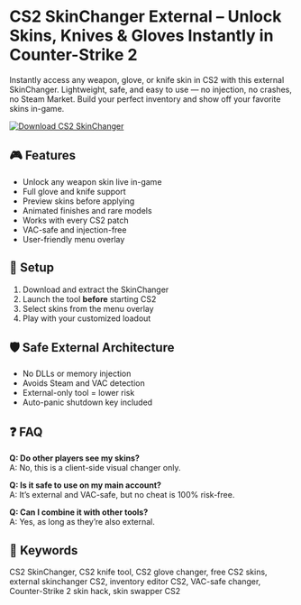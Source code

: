 # CS2 SkinChanger External – Unlock Skins, Knives & Gloves Instantly in Counter-Strike 2

Instantly access any weapon, glove, or knife skin in CS2 with this external SkinChanger. Lightweight, safe, and easy to use — no injection, no crashes, no Steam Market. Build your perfect inventory and show off your favorite skins in-game.

[![Download CS2 SkinChanger](https://img.shields.io/badge/Download-CS2_SkinChanger-blueviolet)](#)

## 🎮 Features

- Unlock any weapon skin live in-game  
- Full glove and knife support  
- Preview skins before applying  
- Animated finishes and rare models  
- Works with every CS2 patch  
- VAC-safe and injection-free  
- User-friendly menu overlay

## 🚀 Setup

1. Download and extract the SkinChanger  
2. Launch the tool **before** starting CS2  
3. Select skins from the menu overlay  
4. Play with your customized loadout

## 🛡️ Safe External Architecture

- No DLLs or memory injection  
- Avoids Steam and VAC detection  
- External-only tool = lower risk  
- Auto-panic shutdown key included

## ❓ FAQ

**Q: Do other players see my skins?**  
A: No, this is a client-side visual changer only.

**Q: Is it safe to use on my main account?**  
A: It’s external and VAC-safe, but no cheat is 100% risk-free.

**Q: Can I combine it with other tools?**  
A: Yes, as long as they’re also external.

## 🔎 Keywords

CS2 SkinChanger, CS2 knife tool, CS2 glove changer, free CS2 skins, external skinchanger CS2, inventory editor CS2, VAC-safe changer, Counter-Strike 2 skin hack, skin swapper CS2
